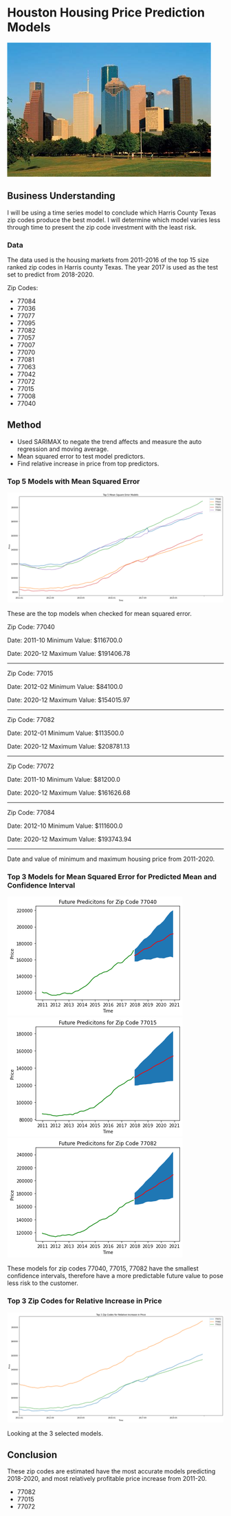 # Houston Housing Price Prediction Models

![Houston](img/houston_skyline.jfif)

## Business Understanding

I will be using a time series model to conclude which Harris County Texas zip codes produce the best model. I will determine which model varies less through time to present the zip code investment with the least risk.

### Data

The data used is the housing markets from 2011-2016 of the top 15 size ranked zip codes in Harris county Texas. The year 2017 is used as the test set to predict from 2018-2020.


Zip Codes:
- 77084
- 77036
- 77077
- 77095
- 77082
- 77057
- 77007
- 77070
- 77081
- 77063
- 77042
- 77072
- 77015
- 77008
- 77040

## Method 

- Used SARIMAX to negate the trend affects and measure the auto regression and moving average. 
- Mean squared error to test model predictors. 
- Find relative increase in price from top predictors. 

### Top 5 Models with Mean Squared Error

![mse](img/top_5_zipcode_pred_plot.png)

These are the top models when checked for mean squared error. 

Zip Code: 77040

Date: 2011-10
Minimum Value: $116700.0

Date: 2020-12
Maximum Value: $191406.78

---------------------------------------------------------------------------

Zip Code: 77015

Date: 2012-02
Minimum Value: $84100.0

Date: 2020-12
Maximum Value: $154015.97

---------------------------------------------------------------------------

Zip Code: 77082

Date: 2012-01
Minimum Value: $113500.0

Date: 2020-12
Maximum Value: $208781.13

---------------------------------------------------------------------------

Zip Code: 77072

Date: 2011-10
Minimum Value: $81200.0

Date: 2020-12
Maximum Value: $161626.68

---------------------------------------------------------------------------

Zip Code: 77084

Date: 2012-10
Minimum Value: $111600.0

Date: 2020-12
Maximum Value: $193743.94

---------------------------------------------------------------------------

Date and value of minimum and maximum housing price from 2011-2020.

### Top 3 Models for Mean Squared Error for Predicted Mean and Confidence Interval

![mse](img/77040_pred_model.png)
![mse](img/77015_pred_model.png)
![mse](img/77082_pred_model.png)

These models for zip codes 77040, 77015, 77082 have the smallest confidence intervals, therefore have a more predictable future value to pose less risk to the customer.

### Top 3 Zip Codes for Relative Increase in Price

![top_3](img/Top_3_Zipcodes_for_Relative_Increase_in_Price.png)

Looking at the 3 selected models. 

## Conclusion

These zip codes are estimated have the most accurate models predicting 2018-2020, and most relatively profitable price increase from 2011-20. 
- 77082
- 77015
- 77072


